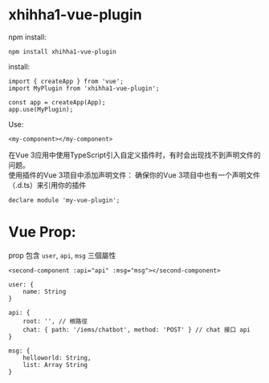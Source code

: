 # xhihha1-vue-plugin

npm install: 

    npm install xhihha1-vue-plugin  

install:

    import { createApp } from 'vue';
    import MyPlugin from 'xhihha1-vue-plugin';

    const app = createApp(App);
    app.use(MyPlugin);

Use:

    <my-component></my-component>

在Vue 3应用中使用TypeScript引入自定义插件时，有时会出现找不到声明文件的问题。  
使用插件的Vue 3项目中添加声明文件： 确保你的Vue 3项目中也有一个声明文件（.d.ts）来引用你的插件  

    declare module 'my-vue-plugin';


# Vue Prop:  

prop 包含 `user`, `api`, `msg` 三個屬性  
    
    <second-component :api="api" :msg="msg"></second-component>

    user: {
        name: String
    }

    api: {
        root: '', // 根路徑  
        chat: { path: '/iems/chatbot', method: 'POST' } // chat 接口 api  
    }

    msg: {
        helloworld: String,
        list: Array String
    }